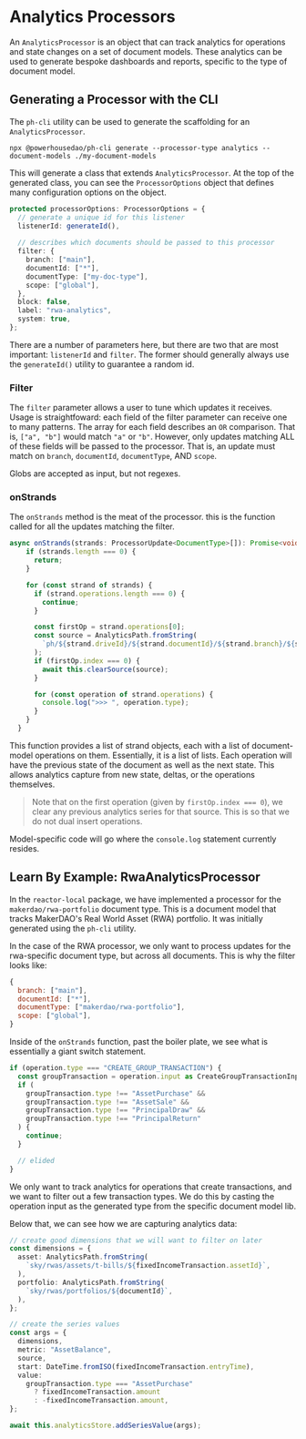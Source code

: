 # Analytics Processors

An `AnalyticsProcessor` is an object that can track analytics for operations and state changes on a set of document models. These analytics can be used to generate bespoke dashboards and reports, specific to the type of document model.

## Generating a Processor with the CLI

The `ph-cli` utility can be used to generate the scaffolding for an `AnalyticsProcessor`.

```
npx @powerhousedao/ph-cli generate --processor-type analytics --document-models ./my-document-models
```

This will generate a class that extends `AnalyticsProcessor`. At the top of the generated class, you can see the `ProcessorOptions` object that defines many configuration options on the object.

```typescript
protected processorOptions: ProcessorOptions = {
  // generate a unique id for this listener
  listenerId: generateId(),
  
  // describes which documents should be passed to this processor
  filter: {
    branch: ["main"],
    documentId: ["*"],
    documentType: ["my-doc-type"],
    scope: ["global"],
  },
  block: false,
  label: "rwa-analytics",
  system: true,
};
```

There are a number of parameters here, but there are two that are most important: `listenerId` and `filter`. The former should generally always use the `generateId()` utility to guarantee a random id.

### Filter

The `filter` parameter allows a user to tune which updates it receives. Usage is straightfoward: each field of the filter parameter can receive one to many patterns. The array for each field describes an `OR` comparison. That is, `["a", "b"]` would match `"a"` or `"b"`. However, only updates matching ALL of these fields will be passed to the processor. That is, an update must match on `branch`, `documentId`, `documentType`, AND `scope`.

Globs are accepted as input, but not regexes.

### onStrands

The `onStrands` method is the meat of the processor. this is the function called for all the updates matching the filter. 

```typescript
async onStrands(strands: ProcessorUpdate<DocumentType>[]): Promise<void> {
    if (strands.length === 0) {
      return;
    }

    for (const strand of strands) {
      if (strand.operations.length === 0) {
        continue;
      }

      const firstOp = strand.operations[0];
      const source = AnalyticsPath.fromString(
        `ph/${strand.driveId}/${strand.documentId}/${strand.branch}/${strand.scope}`,
      );
      if (firstOp.index === 0) {
        await this.clearSource(source);
      }

      for (const operation of strand.operations) {
        console.log(">>> ", operation.type);
      }
    }
  }
```

This function provides a list of strand objects, each with a list of document-model operations on them. Essentially, it is a list of lists. Each operation will have the previous state of the document as well as the next state. This allows analytics capture from new state, deltas, or the operations themselves.

> Note that on the first operation (given by `firstOp.index === 0`), we clear any previous analytics series for that source. This is so that we do not dual insert operations.

Model-specific code will go where the `console.log` statement currently resides.

## Learn By Example: RwaAnalyticsProcessor

In the `reactor-local` package, we have implemented a processor for the `makerdao/rwa-portfolio` document type. This is a document model that tracks MakerDAO's Real World Asset (RWA) portfolio. It was initially generated using the `ph-cli` utility.

In the case of the RWA processor, we only want to process updates for the rwa-specific document type, but across all documents. This is why the filter looks like:

```js
{
  branch: ["main"],
  documentId: ["*"],
  documentType: ["makerdao/rwa-portfolio"],
  scope: ["global"],
}
```

Inside of the `onStrands` function, past the boiler plate, we see what is essentially a giant switch statement.

```typescript
if (operation.type === "CREATE_GROUP_TRANSACTION") {
  const groupTransaction = operation.input as CreateGroupTransactionInput;
  if (
    groupTransaction.type !== "AssetPurchase" &&
    groupTransaction.type !== "AssetSale" &&
    groupTransaction.type !== "PrincipalDraw" &&
    groupTransaction.type !== "PrincipalReturn"
  ) {
    continue;
  }

  // elided
}
```

We only want to track analytics for operations that create transactions, and we want to filter out a few transaction types. We do this by casting the operation input as the generated type from the specific document model lib.

Below that, we can see how we are capturing analytics data:

```typescript
// create good dimensions that we will want to filter on later
const dimensions = {
  asset: AnalyticsPath.fromString(
    `sky/rwas/assets/t-bills/${fixedIncomeTransaction.assetId}`,
  ),
  portfolio: AnalyticsPath.fromString(
    `sky/rwas/portfolios/${documentId}`,
  ),
};

// create the series values
const args = {
  dimensions,
  metric: "AssetBalance",
  source,
  start: DateTime.fromISO(fixedIncomeTransaction.entryTime),
  value:
    groupTransaction.type === "AssetPurchase"
      ? fixedIncomeTransaction.amount
      : -fixedIncomeTransaction.amount,
};

await this.analyticsStore.addSeriesValue(args);
```